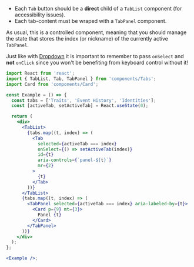 - Each `Tab` button should be a **direct** child of a `TabList` component (for accessibility issues).
- Each tab-content must be wraped with a `TabPanel` component.

As usual, this is a controlled component, meaning that you should manage the state that stores
the index (or nickname) of the currently active `TabPanel`.

Just like with <a href="/#/Dropdown">Dropdown</a> it is important to remember to
pass `onSelect` and **not** `onClick` since you won't be benefiting from keyboard control
without it!

```jsx harmony
import React from 'react';
import { TabList, Tab, TabPanel } from 'components/Tabs';
import Card from 'components/Card';

const Example = () => {
  const tabs = ['Traits', 'Event History', 'Identities'];
  const [activeTab, setActiveTab] = React.useState(0);

  return (
    <div>
      <TabList>
        {tabs.map((t, index) => (
          <Tab
            selected={activeTab === index}
            onSelect={() => setActiveTab(index)}
            id={t}
            aria-controls={`panel-${t}`}
            mr={2}
          >
            {t}
          </Tab>
        ))}
      </TabList>
      {tabs.map((t, index) => (
        <TabPanel selected={activeTab === index} aria-labeled-by={t}>
          <Card p={9} mt={3}>
            Panel {t}
          </Card>
        </TabPanel>
      ))}
    </div>
  );
};

<Example />;
```

